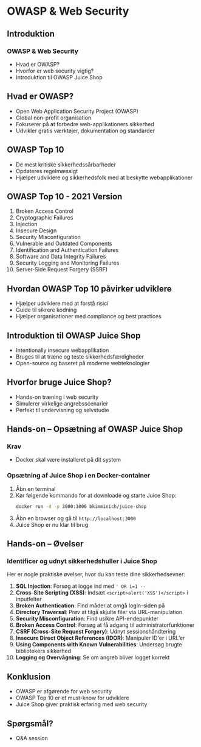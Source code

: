 # OWASP & Web Security

## Introduktion

### OWASP & Web Security

- Hvad er OWASP?
- Hvorfor er web security vigtig?
- Introduktion til OWASP Juice Shop

## Hvad er OWASP?

- Open Web Application Security Project (OWASP)
- Global non-profit organisation
- Fokuserer på at forbedre web-applikationers sikkerhed
- Udvikler gratis værktøjer, dokumentation og standarder

## OWASP Top 10

- De mest kritiske sikkerhedssårbarheder
- Opdateres regelmæssigt
- Hjælper udviklere og sikkerhedsfolk med at beskytte webapplikationer

## OWASP Top 10 - 2021 Version

1. Broken Access Control
2. Cryptographic Failures
3. Injection
4. Insecure Design
5. Security Misconfiguration
6. Vulnerable and Outdated Components
7. Identification and Authentication Failures
8. Software and Data Integrity Failures
9. Security Logging and Monitoring Failures
10. Server-Side Request Forgery (SSRF)

## Hvordan OWASP Top 10 påvirker udviklere

- Hjælper udviklere med at forstå risici
- Guide til sikrere kodning
- Hjælper organisationer med compliance og best practices

## Introduktion til OWASP Juice Shop

- Intentionally insecure webapplikation
- Bruges til at træne og teste sikkerhedsfærdigheder
- Open-source og baseret på moderne webteknologier

## Hvorfor bruge Juice Shop?

- Hands-on træning i web security
- Simulerer virkelige angrebsscenarier
- Perfekt til undervisning og selvstudie

## Hands-on – Opsætning af OWASP Juice Shop

### Krav

- Docker skal være installeret på dit system

### Opsætning af Juice Shop i en Docker-container

1. Åbn en terminal
2. Kør følgende kommando for at downloade og starte Juice Shop:
   ```sh
   docker run -d -p 3000:3000 bkimminich/juice-shop
   ```
3. Åbn en browser og gå til `http://localhost:3000`
4. Juice Shop er nu klar til brug

## Hands-on – Øvelser

### Identificer og udnyt sikkerhedshuller i Juice Shop

Her er nogle praktiske øvelser, hvor du kan teste dine sikkerhedsevner:

1. **SQL Injection**: Forsøg at logge ind med `' OR 1=1 --`
2. **Cross-Site Scripting (XSS)**: Indsæt `<script>alert('XSS')</script>` i inputfelter
3. **Broken Authentication**: Find måder at omgå login-siden på
4. **Directory Traversal**: Prøv at tilgå skjulte filer via URL-manipulation
5. **Security Misconfiguration**: Find usikre API-endepunkter
6. **Broken Access Control**: Forsøg at få adgang til administratorfunktioner
7. **CSRF (Cross-Site Request Forgery)**: Udnyt sessionshåndtering
8. **Insecure Direct Object References (IDOR)**: Manipuler ID'er i URL’er
9. **Using Components with Known Vulnerabilities**: Undersøg brugte bibliotekers sikkerhed
10. **Logging og Overvågning**: Se om angreb bliver logget korrekt

## Konklusion

- OWASP er afgørende for web security
- OWASP Top 10 er et must-know for udviklere
- Juice Shop giver praktisk erfaring med web security

## Spørgsmål?

- Q&A session

